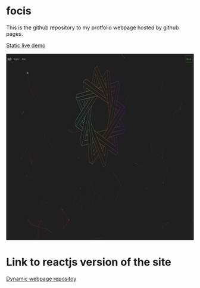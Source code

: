 # focis
This is the github repository to my protfolio webpage hosted by github pages.

[Static live demo](https://aimarket.github.io/focis/atorres/)

<img src="https://github.com/aimarket/focis/blob/master/example_demo.gif?raw=true" alt="slide0" title="Slide0" height="500"/>

# Link to reactjs version of the site

[Dynamic webpage repositoy](https://github.com/aimarket/focis.io)
